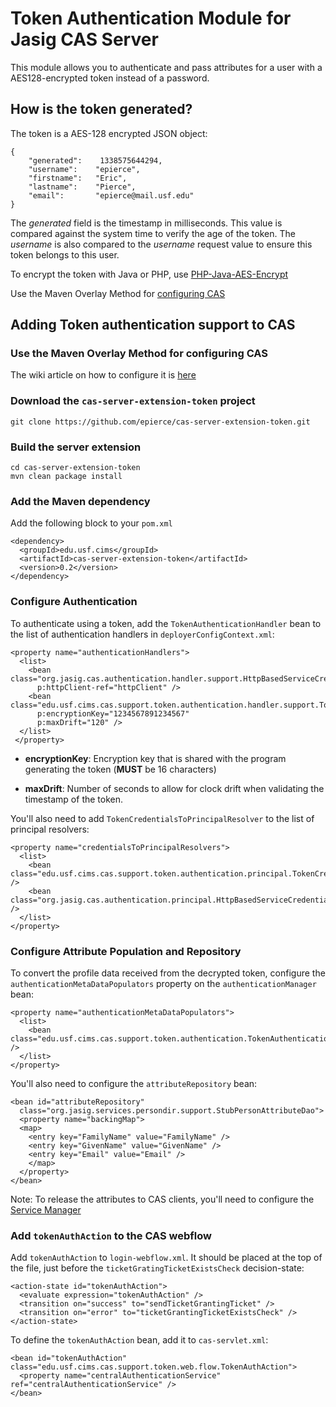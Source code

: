 # Token Authentication Module for Jasig CAS Server

This module allows you to authenticate and pass attributes for a user with a AES128-encrypted token instead of a password.   

## How is the token generated?
The token is a AES-128 encrypted JSON object:

```
{   
    "generated":    1338575644294,
    "username":    "epierce",
    "firstname":   "Eric",
    "lastname":    "Pierce",
    "email":       "epierce@mail.usf.edu"
}
```

The _generated_ field is the timestamp in milliseconds.  This value is compared against the system time to verify the age of the token.  The _username_ is also compared to the _username_ request value to ensure this token belongs to this user.

To encrypt the token with Java or PHP, use [PHP-Java-AES-Encrypt](https://github.com/stevenholder/PHP-Java-AES-Encrypt)

Use the Maven Overlay Method for [configuring CAS](https://wiki.jasig.org/display/CASUM/Best+Practice+-+Setting+Up+CAS+Locally+using+the+Maven2+WAR+Overlay+Method)

## Adding Token authentication support to CAS

### Use the Maven Overlay Method for configuring CAS
The wiki article on how to configure it is [here](https://wiki.jasig.org/display/CASUM/Best+Practice+-+Setting+Up+CAS+Locally+using+the+Maven2+WAR+Overlay+Method)

### Download the `cas-server-extension-token` project
```
git clone https://github.com/epierce/cas-server-extension-token.git
```

### Build the server extension
```         
cd cas-server-extension-token
mvn clean package install
```

### Add the Maven dependency
Add the following block to your `pom.xml`

```
<dependency>
  <groupId>edu.usf.cims</groupId>
  <artifactId>cas-server-extension-token</artifactId>
  <version>0.2</version>
</dependency>
```

### Configure Authentication
To authenticate using a token, add the `TokenAuthenticationHandler` bean to the list of authentication handlers in `deployerConfigContext.xml`: 

```
<property name="authenticationHandlers">
  <list>
    <bean class="org.jasig.cas.authentication.handler.support.HttpBasedServiceCredentialsAuthenticationHandler"
      p:httpClient-ref="httpClient" />
    <bean class="edu.usf.cims.cas.support.token.authentication.handler.support.TokenAuthenticationHandler"
      p:encryptionKey="1234567891234567" 
      p:maxDrift="120" />
  </list>
 </property>
```    
    
* **encryptionKey**: Encryption key that is shared with the program generating the token (**MUST** be 16 characters)
    
* **maxDrift**: Number of seconds to allow for clock drift when validating the timestamp of the token.

You'll also need to add `TokenCredentialsToPrincipalResolver` to the list of principal resolvers:

```
<property name="credentialsToPrincipalResolvers">
  <list>
    <bean class="edu.usf.cims.cas.support.token.authentication.principal.TokenCredentialsToPrincipalResolver" />  
    <bean class="org.jasig.cas.authentication.principal.HttpBasedServiceCredentialsToPrincipalResolver" />
  </list>
</property>
```
        
### Configure Attribute Population and Repository
To convert the profile data received from the decrypted token, configure the `authenticationMetaDataPopulators` property on the `authenticationManager` bean:

```
<property name="authenticationMetaDataPopulators">
  <list>
    <bean class="edu.usf.cims.cas.support.token.authentication.TokenAuthenticationMetaDataPopulator" />
  </list>
</property>
```

You'll also need to configure the `attributeRepository` bean:

``` 
<bean id="attributeRepository" 
  class="org.jasig.services.persondir.support.StubPersonAttributeDao">
  <property name="backingMap">
  <map>
    <entry key="FamilyName" value="FamilyName" />
    <entry key="GivenName" value="GivenName" />
    <entry key="Email" value="Email" />
    </map>
  </property>
</bean>
```
Note: To release the attributes to CAS clients, you'll need to configure the [Service Manager](https://wiki.jasig.org/display/CASUM/Services+Management)

  
### Add `tokenAuthAction` to the CAS webflow
Add `tokenAuthAction` to `login-webflow.xml`. It should be placed at the top of the file, just before the `ticketGratingTicketExistsCheck` decision-state:

```
<action-state id="tokenAuthAction">
  <evaluate expression="tokenAuthAction" />
  <transition on="success" to="sendTicketGrantingTicket" />
  <transition on="error" to="ticketGrantingTicketExistsCheck" />
</action-state>
```

To define the `tokenAuthAction` bean, add it to `cas-servlet.xml`:

```
<bean id="tokenAuthAction" class="edu.usf.cims.cas.support.token.web.flow.TokenAuthAction">
  <property name="centralAuthenticationService" ref="centralAuthenticationService" />
</bean>
```